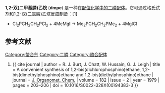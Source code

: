 **1,2-双(二甲基膦)乙烷** (**dmpe**) 是一种在[配位化学中的](https://zh.wikipedia.org/wiki/配位化学 "wikilink")[二磷](https://zh.wikipedia.org/wiki/二磷 "wikilink")[配体](https://zh.wikipedia.org/wiki/配体 "wikilink")。它可通过格氏试剂和1,2-双(二氯膦)乙烷反应制备：\[1\]

  -
    Cl<sub>2</sub>PCH<sub>2</sub>CH<sub>2</sub>PCl<sub>2</sub> + 4MeMgI → Me<sub>2</sub>PCH<sub>2</sub>CH<sub>2</sub>PMe<sub>2</sub> + 4MgICl

## 参考文献

<references/>

[Category:螯合剂](https://zh.wikipedia.org/wiki/Category:螯合剂 "wikilink") [Category:二膦](https://zh.wikipedia.org/wiki/Category:二膦 "wikilink") [Category:螯合配体](https://zh.wikipedia.org/wiki/Category:螯合配体 "wikilink")

1.  {{ cite journal | author = R. J. Burt, J. Chatt, W. Hussain, G. J. Leigh | title = A convenient synthesis of 1,2-bis(dichlorophosphino)ethane, 1,2-bis(dimethylphosphino)ethane and 1,2-bis(diethylphosphino)ethane | journal = [J. Organomet. Chem.](https://zh.wikipedia.org/wiki/Journal_of_Organometallic_Chemistry "wikilink") | volume = 182 | issue = 2 | year = 1979 | pages = 203–206 | doi = 10.1016/S0022-328X(00)94383-3 }}